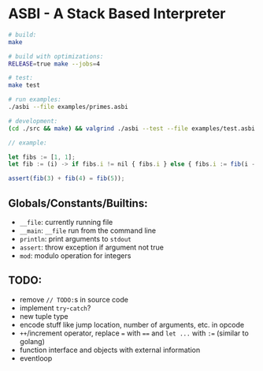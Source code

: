 # ASBI - A Stack Based Interpreter

```sh
# build:
make

# build with optimizations:
RELEASE=true make --jobs=4

# test:
make test

# run examples:
./asbi --file examples/primes.asbi

# development:
(cd ./src && make) && valgrind ./asbi --test --file examples/test.asbi
```

```js
// example:

let fibs := [1, 1];
let fib := (i) -> if fibs.i != nil { fibs.i } else { fibs.i := fib(i - 1) + fib(i - 2) };

assert(fib(3) + fib(4) = fib(5));
```

## Globals/Constants/Builtins:
- `__file`: currently running file
- `__main`: `__file` run from the command line
- `println`: print arguments to `stdout`
- `assert`: throw exception if argument not true
- `mod`: modulo operation for integers

## TODO:
- remove `// TODO:`s in source code
- implement `try`-`catch`?
- new tuple type
- encode stuff like jump location, number of arguments, etc. in opcode
- `++`/increment operator, replace `=` with `==` and `let ...` with `:=` (similar to golang)
- function interface and objects with external information
- eventloop
